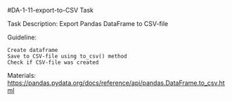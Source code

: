#DA-1-11-export-to-CSV Task

Task Description: Export Pandas DataFrame to CSV-file

Guideline:

    Create dataframe
    Save to CSV-file using to_csv() method
    Check if CSV-file was created

Materials: https://pandas.pydata.org/docs/reference/api/pandas.DataFrame.to_csv.html